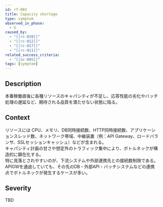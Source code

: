 ```yaml
---
id: rf-003
title: Capacity shortage
type: symptom
observed_in_phase:
  - G
caused_by:
  - "[[rc-028]]"
  - "[[rc-012]]"
  - "[[rc-017]]"
  - "[[rc-011]]"
related_success_criteria:
  - "[[sc-005]]"
tags: [symptom]
---
```


## Description
本番稼働直後に各種リソースのキャパシティが不足し、応答性能の劣化やバッチ処理の遅延など、期待される品質を満たせない状態に陥る。

## Context
リソースには CPU、メモリ、DB同時接続数、HTTP同時接続数、アプリケーションスレッド数、ネットワーク帯域、中継装置（例：API Gateway、ロードバランサ、SSLセッションキャッシュ）などが含まれる。  
キャパシティ計画の甘さや想定外のトラフィック集中により、ボトルネックが構造的に顕在化する。  
特に見落とされやすいのが、下流システムや外部連携先との接続数制限である。APIGWを通過していても、その先のDB・外部API・バッチシステムなどの連携点でボトルネックが発生するケースが多い。

## Severity
TBD
